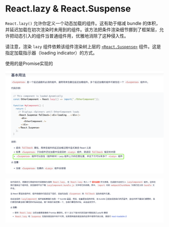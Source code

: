 # React.lazy & React.Suspense

`React.lazy()` 允许你定义一个动态加载的组件。这有助于缩减 bundle 的体积，并延迟加载在初次渲染时未用到的组件。该方法把条件渲染细节挪到了框架层，允许把动态引入的组件当普通组件用，优雅地消除了这种侵入性。

请注意，渲染 `lazy` 组件依赖该组件渲染树上层的 [`<React.Suspense>`](https://tsejx.github.io/react-guidebook/api-reference/react/suspense) 组件。这是指定加载指示器（loading indicator）的方式。

使用的是Promise实现的

![image-20221114232602309](./assets/image-20221114232602309-8439566.png)

![image-20221115082438309](./assets/image-20221115082438309-8471879.png)